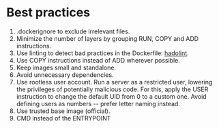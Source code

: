 # Best practices

1. .dockerignore to exclude irrelevant files.
2. Minimize the number of layers by grouping RUN, COPY and ADD instructions.
3. Use linting to detect bad practices in the Dockerfile:
[hadolint](https://github.com/hadolint/hadolint).
4. Use COPY instructions instead of ADD wherever possible.
5. Keep images small and standalone.
6. Avoid unnecessary dependencies.
7. Use rootless user account.
Run a server as a restricted user, lowering the privileges of potentially malicious code.
For this, apply the USER instruction to change the default UID from 0 to a custom one.
Avoid defining users as numbers -- prefer letter naming instead.
8. Use trusted base image (official).
9. CMD instead of the ENTRYPOINT
